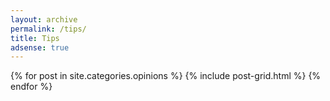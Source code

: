 ```yaml
---
layout: archive
permalink: /tips/
title: Tips
adsense: true
---
```


<div class="tiles">
{% for post in site.categories.opinions %}
	{% include post-grid.html %}
{% endfor %}
</div><!-- /.tiles -->

